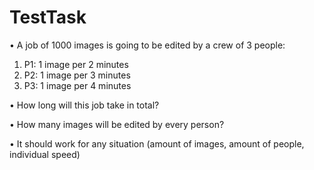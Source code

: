 # TestTask
• A job of 1000 images is going to be edited by a crew of 3 people:

1. P1: 1 image per 2 minutes
2. P2: 1 image per 3 minutes
3. P3: 1 image per 4 minutes


• How long will this job take in total?

• How many images will be edited by every person?

•  It should work for any situation (amount of images, amount of people, individual speed)
